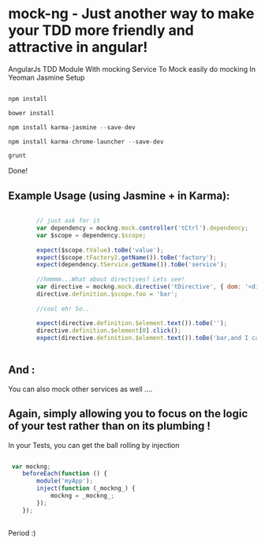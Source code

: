 mock-ng - Just another way to make your TDD more friendly and attractive in angular!
=======

AngularJs TDD Module With mocking Service To Mock  easily do mocking In Yeoman Jasmine Setup

```javascript

npm install

bower install

npm install karma-jasmine --save-dev

npm install karma-chrome-launcher --save-dev

grunt

```
Done!


## Example Usage (using Jasmine + in Karma):



```javascript

        // just ask for it
        var dependency = mockng.mock.controller('tCtrl').dependency;
        var $scope = dependency.$scope;
        
        expect($scope.tValue).toBe('value');
        expect($scope.tFactory2.getName()).toBe('factory');
        expect(dependency.tService.getName()).toBe('service');
        
        //hmmmm...What about directives? Lets see!
        var directive = mockng.mock.directive('tDirective', { dom: '<div t-directive="foo"></div>'  });
        directive.definition.$scope.foo = 'bar';
        
        //cool eh! So..
        
        expect(directive.definition.$element.text()).toBe('');
        directive.definition.$element[0].click();
        expect(directive.definition.$element.text()).toBe('bar,and I called : tDirective'); 
        
```


## And :

You can also mock other services as well ....

## Again, simply allowing you to focus on the logic of your test rather than on its plumbing !


In your Tests, you can get the ball rolling by injection

```javascript

 var mockng;
    beforeEach(function () {
        module('myApp');
        inject(function (_mockng_) {
            mockng = _mockng_;
        });
    });
        
```

Period :)

